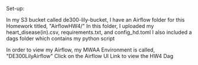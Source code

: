 Set-up: 

In my S3 bucket called de300-lily-bucket, I have an Airflow folder for this Homework titled, "AirflowHW4/" 
In this folder, I uploaded my heart_disease(in).csv, requirements.txt, and config_hd.toml
I also included a dags folder which contains my python script

In order to view my Airflow, my MWAA Environment is called, "DE300LilyAirflow"
Click on the Airflow UI Link to view the HW4 Dag

